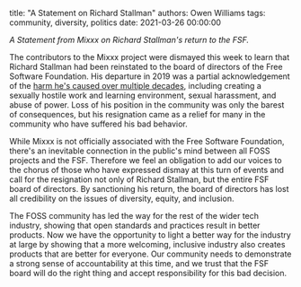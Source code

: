 title: "A Statement on Richard Stallman"
authors: Owen Williams
tags: community, diversity, politics
date: 2021-03-26 00:00:00

_A Statement from Mixxx on Richard Stallman's return to the FSF._

The contributors to the Mixxx project were dismayed this week to learn that Richard Stallman had been reinstated to the board of directors of the Free Software Foundation.
His departure in 2019 was a partial acknowledgement of the [harm he's caused over multiple decades](https://selamjie.medium.com/remove-richard-stallman-appendix-a-a7e41e784f88), including creating a sexually hostile work and learning environment, sexual harassment, and abuse of power.
Loss of his position in the community was only the barest of consequences, but his resignation came as a relief for many in the community who have suffered his bad behavior.

While Mixxx is not officially associated with the Free Software Foundation,
there's an inevitable connection in the public's mind between all FOSS projects and the FSF.
Therefore we feel an obligation to add our voices to the chorus of those who have expressed dismay at this turn of events and call for the resignation not only of Richard Stallman, but the entire FSF board of directors.
By sanctioning his return, the board of directors has lost all credibility on the issues of diversity, equity, and inclusion.

The FOSS community has led the way for the rest of the wider tech industry, showing that open standards and practices result in better products.
Now we have the opportunity to light a better way for the industry at large by showing that a more welcoming, inclusive industry also creates products that are better for everyone.
Our community needs to demonstrate a strong sense of accountability at this time, and we trust that the FSF board will do the right thing and accept responsibility for this bad decision.
